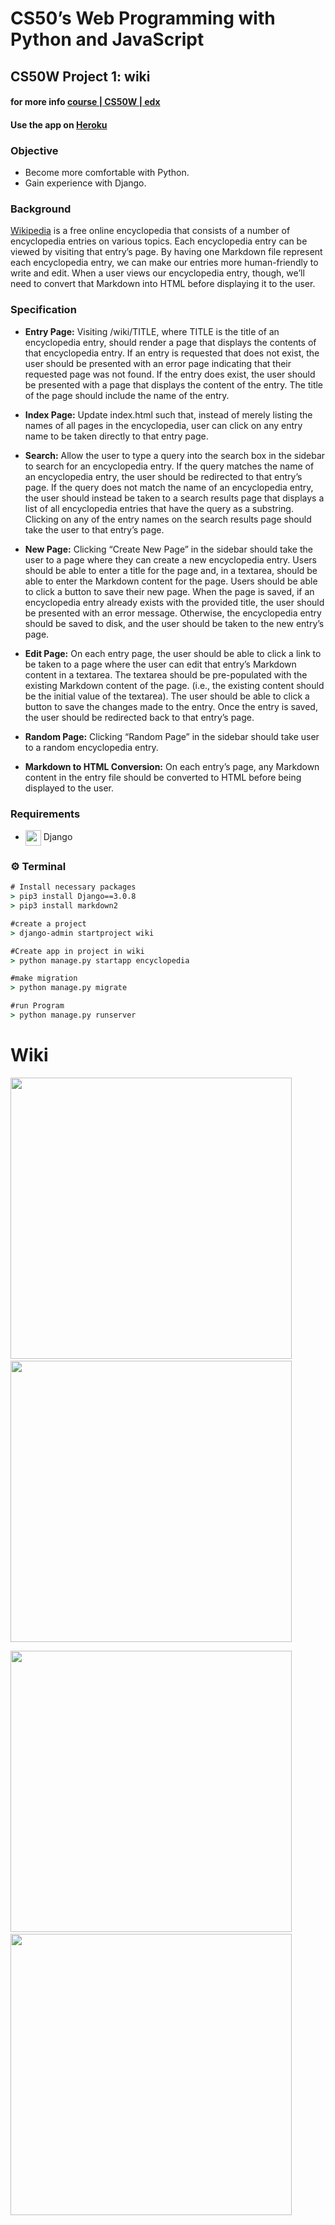 # CS50’s Web Programming with Python and JavaScript
## CS50W Project 1: wiki 
#### for more info [course | CS50W | edx](https://courses.edx.org/courses/course-v1:HarvardX+CS50W+Web/course/)

#### Use the app on [Heroku](https://wi-ki.herokuapp.com/)

### Objective

* Become more comfortable with Python.
* Gain experience with Django.

### Background

[Wikipedia](https://www.wikipedia.org/) is a free online encyclopedia that consists of a number of encyclopedia entries on various topics.
Each encyclopedia entry can be viewed by visiting that entry’s page. 
By having one Markdown file represent each encyclopedia entry, we can make our entries more human-friendly to write and edit. When a user
views our encyclopedia entry, though, we’ll need to convert that Markdown into HTML before displaying it to the user.

### Specification

* **Entry Page:** Visiting /wiki/TITLE, where TITLE is the title of an encyclopedia entry, should render a page that displays the contents of that encyclopedia entry.
If an entry is requested that does not exist, the user should be presented with an error page indicating that their requested page was not found.
If the entry does exist, the user should be presented with a page that displays the content of the entry. The title of the page should include the name of the entry.

* **Index Page:** Update index.html such that, instead of merely listing the names of all pages in the encyclopedia, user can click on any entry name to be taken directly to that entry page.

* **Search:** Allow the user to type a query into the search box in the sidebar to search for an encyclopedia entry.
If the query matches the name of an encyclopedia entry, the user should be redirected to that entry’s page.
If the query does not match the name of an encyclopedia entry, the user should instead be taken to a search results page that displays a list of all encyclopedia entries that have the query as a substring.
Clicking on any of the entry names on the search results page should take the user to that entry’s page.

* **New Page:** Clicking “Create New Page” in the sidebar should take the user to a page where they can create a new encyclopedia entry.
Users should be able to enter a title for the page and, in a textarea, should be able to enter the Markdown content for the page.
Users should be able to click a button to save their new page.
When the page is saved, if an encyclopedia entry already exists with the provided title, the user should be presented with an error message.
Otherwise, the encyclopedia entry should be saved to disk, and the user should be taken to the new entry’s page.

* **Edit Page:** On each entry page, the user should be able to click a link to be taken to a page where the user can edit that entry’s Markdown content in a textarea.
The textarea should be pre-populated with the existing Markdown content of the page. (i.e., the existing content should be the initial value of the textarea).
The user should be able to click a button to save the changes made to the entry.
Once the entry is saved, the user should be redirected back to that entry’s page.

* **Random Page:** Clicking “Random Page” in the sidebar should take user to a random encyclopedia entry.

* **Markdown to HTML Conversion:** On each entry’s page, any Markdown content in the entry file should be converted to HTML before being displayed to the user. 


### Requirements
* <img src="https://avatars1.githubusercontent.com/u/27804?s=400&v=4" width="25" valign="middle"> Django

### :gear: Terminal 

```cmd
# Install necessary packages
> pip3 install Django==3.0.8
> pip3 install markdown2

#create a project 
> django-admin startproject wiki

#Create app in project in wiki
> python manage.py startapp encyclopedia

#make migration 
> python manage.py migrate

#run Program
> python manage.py runserver 
```

# Wiki
<img src="https://i.ibb.co/KsfDyJR/1.png" width="450" valign="abs-middle">&nbsp;&nbsp;<img src="https://i.ibb.co/Xt1F0ft/2.png" width="450" valign="abs-middle">

<img src="https://i.ibb.co/2kSHtWw/3.png" width="450" valign="abs-middle">&nbsp;&nbsp;<img src="https://i.ibb.co/VJSNDws/4.png" width="450" valign="abs-middle">


